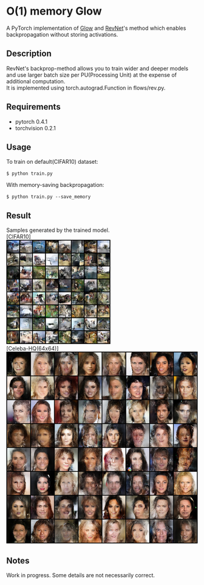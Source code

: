 O(1) memory Glow
====

A PyTorch implementation of [Glow](https://arxiv.org/abs/1807.03039) and [RevNet](https://arxiv.org/abs/1707.04585)'s method which enables backpropagation without storing activations.

## Description
RevNet's backprop-method allows you to train wider and deeper models and use larger batch size per PU(Processing Unit) at the expense of additional computation.  
It is implemented using torch.autograd.Function in flows/rev.py.

## Requirements
* pytorch 0.4.1
* torchvision 0.2.1

## Usage
To train on default(CIFAR10) dataset:  
```
$ python train.py
```
With memory-saving backpropagation:
```
$ python train.py --save_memory
```

## Result
Samples generated by the trained model.  
[CIFAR10]  
![cifar10](samples_cifar10.png)  
[Celeba-HQ(64x64)]  
![celeba_hq_64](samples_celeba_hq64.png)  

## Notes
Work in progress.
Some details are not necessarily correct.
